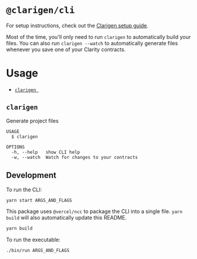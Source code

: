 # `@clarigen/cli`

For setup instructions, check out the [Clarigen setup guide](https://github.com/hstove/clarigen#setup-guide).

Most of the time, you'll only need to run `clarigen` to automatically build your files. You can also run `clarigen --watch` to automatically generate files whenever you save one of your Clarity contracts.

# Usage

<!-- commands -->
* [`clarigen `](#clarigen-)

## `clarigen `

Generate project files

```
USAGE
  $ clarigen

OPTIONS
  -h, --help   show CLI help
  -w, --watch  Watch for changes to your contracts
```
<!-- commandsstop -->

## Development

To run the CLI:

```bash
yarn start ARGS_AND_FLAGS
```

This package uses `@vercel/ncc` to package the CLI into a single file. `yarn build` will also automatically update this README.

```bash
yarn build
```

To run the executable:

```bash
./bin/run ARGS_AND_FLAGS
```
